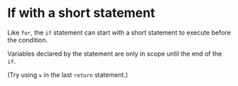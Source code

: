 # If with a short statement

Like `for`, the `if` statement can start with a short statement to execute before the condition.

Variables declared by the statement are only in scope until the end of the `if`.

(Try using `v` in the last `return` statement.)
